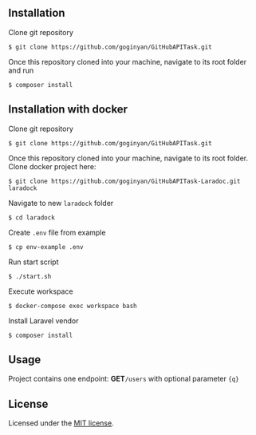 ## Installation

Clone git repository

```
$ git clone https://github.com/goginyan/GitHubAPITask.git
```

Once this repository cloned into your machine, navigate to its root folder and run
```
$ composer install
```

## Installation with docker

Clone git repository
```
$ git clone https://github.com/goginyan/GitHubAPITask.git
```
Once this repository cloned into your machine, navigate to its root folder. Clone docker project here:
```
$ git clone https://github.com/goginyan/GitHubAPITask-Laradoc.git laradock
```
Navigate to new ``laradock`` folder
```
$ cd laradock
```
Create ``.env`` file from example
```
$ cp env-example .env
```
Run start script
```
$ ./start.sh
```
Execute workspace 
```
$ docker-compose exec workspace bash
```
Install Laravel vendor
```
$ composer install
```
## Usage

Project contains one endpoint: <strong>GET</strong>``/users`` with optional parameter ``{q}``


## License

Licensed under the [MIT license](https://opensource.org/licenses/MIT).

